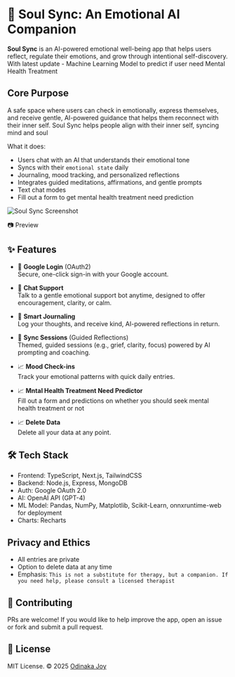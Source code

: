 # 🧠 Soul Sync: An Emotional AI Companion

**Soul Sync** is an AI-powered emotional well-being app that helps users reflect, regulate their emotions, and grow through intentional self-discovery.  
With latest update - Machine Learning Model to predict if user need Mental Health Treatment

## Core Purpose

A safe space where users can check in emotionally, express themselves, and receive gentle, AI-powered guidance that helps them reconnect with their inner self. Soul Sync helps people align with their inner self, syncing mind and soul

What it does:

- Users chat with an AI that understands their emotional tone
- Syncs with their `emotional state` daily
- Journaling, mood tracking, and personalized reflections
- Integrates guided meditations, affirmations, and gentle prompts
- Text chat modes
- Fill out a form to get mental health treatment need prediction

![Soul Sync Screenshot](./soul-sync-recording.gif)

📷 Preview

## ✨ Features

- 🔐 **Google Login** (OAuth2)  
  Secure, one-click sign-in with your Google account.

- 💬 **Chat Support**  
  Talk to a gentle emotional support bot anytime, designed to offer encouragement, clarity, or calm.

- 📓 **Smart Journaling**  
  Log your thoughts, and receive kind, AI-powered reflections in return.

- 🧘 **Sync Sessions**  (Guided Reflections)  
  Themed, guided sessions (e.g., grief, clarity, focus) powered by AI prompting and coaching.

- 📈 **Mood Check-ins**  
  Track your emotional patterns with quick daily entries.

- 📈 **Mntal Health Treatment Need Predictor**  
  Fill out a form and predictions on whether you should seek mental health treatment or not

- 📈 **Delete Data**  
  Delete all your data at any point.

## 🛠️ Tech Stack

- Frontend: TypeScript, Next.js, TailwindCSS
- Backend: Node.js, Express, MongoDB
- Auth: Google OAuth 2.0
- AI: OpenAI API (GPT-4)
- ML Model: Pandas, NumPy, Matplotlib, Scikit-Learn, onnxruntime-web for deployment
- Charts: Recharts

## Privacy and Ethics

- All entries are private
- Option to delete data at any time
- Emphasis: `This is not a substitute for therapy, but a companion. If you need help, please consult a licensed therapist`

## 🤝 Contributing

PRs are welcome!
If you would like to help improve the app, open an issue or fork and submit a pull request.

## 📄 License

MIT License.
© 2025 [Odinaka Joy](https://www.dinakajoy.com)
